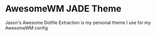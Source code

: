 # AwesomeWM JADE Theme
Jason's Awesome Dotfile Extraction is my personal theme I use for my AwesomeWM config
